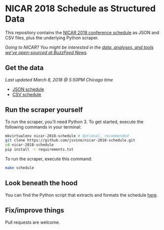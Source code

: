 # NICAR 2018 Schedule as Structured Data

This repository contains the [NICAR 2018 conference schedule](https://www.ire.org/conferences/nicar18/schedule/) as JSON and CSV files, plus the underlying Python scraper.

*Going to NICAR? You might be interested in the [data, analyses, and tools we've open-sourced at BuzzFeed News](https://github.com/buzzfeednews/everything).*

## Get the data

*Last updated March 8, 2018 @ 5:50PM Chicago time*

- [JSON schedule](schedule/nicar-2018-schedule.json?raw=true)
- [CSV schedule](schedule/nicar-2018-schedule.csv?raw=true)

## Run the scraper yourself

To run the scraper, you'll need Python 3. To get started, execute the following commands in your terminal:

```bash
mkvirtualenv nicar-2018-schedule # Optional, recommended
git clone https://github.com/jsvine/nicar-2018-schedule.git
cd nicar-2018-schedule
pip install -r requirements.txt
```

To run the scraper, execute this command:

```bash
make schedule
```

## Look beneath the hood

You can find the Python script that extracts and formats the schedule [here](scripts/scrape.py).

## Fix/improve things

Pull requests are welcome.
